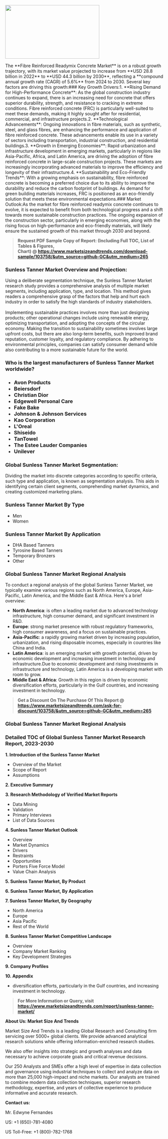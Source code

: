 <p><img class="alignnone size-medium wp-image-20088" src="https://ffe5etoiles.com/wp-content/uploads/2024/12/MST1-300x171.png" alt="" width="300" height="171" /></p>The **Fibre Reinforced Readymix Concrete Market** is on a robust growth trajectory, with its market value projected to increase from **USD 28.8 billion in 2022** to **USD 44.3 billion by 2030**, reflecting a **compound annual growth rate (CAGR) of 5.6%** from 2024 to 2030. Several key factors are driving this growth:### Key Growth Drivers:1. **Rising Demand for High-Performance Concrete**: As the global construction industry continues to expand, there is an increasing need for concrete that offers superior durability, strength, and resistance to cracking in extreme conditions. Fibre reinforced concrete (FRC) is particularly well-suited to meet these demands, making it highly sought after for residential, commercial, and infrastructure projects.2. **Technological Advancements**: Ongoing innovations in fibre materials, such as synthetic, steel, and glass fibres, are enhancing the performance and application of fibre reinforced concrete. These advancements enable its use in a variety of sectors including transportation, industrial construction, and residential buildings.3. **Growth in Emerging Economies**: Rapid urbanization and infrastructure development in emerging markets, particularly in regions like Asia-Pacific, Africa, and Latin America, are driving the adoption of fibre reinforced concrete in large-scale construction projects. These markets are increasingly incorporating advanced materials to improve the efficiency and longevity of their infrastructure.4. **Sustainability and Eco-Friendly Trends**: With a growing emphasis on sustainability, fibre reinforced concrete is becoming a preferred choice due to its ability to improve the durability and reduce the carbon footprint of buildings. As demand for green building materials increases, FRC is positioned as an eco-friendly solution that meets these environmental expectations.### Market Outlook:As the market for fibre reinforced readymix concrete continues to evolve, it is expected to benefit from both technological progress and a shift towards more sustainable construction practices. The ongoing expansion of the construction sector, particularly in emerging economies, along with the rising focus on high-performance and eco-friendly materials, will likely ensure the sustained growth of this market through 2030 and beyond.</p><blockquote id="" class=""><strong>Request PDF Sample Copy of Report: (Including Full TOC, List of Tables &amp; Figures, Chart)&nbsp;@&nbsp;<strong><a href="https://www.marketsizeandtrends.com/download-sample/103758/&utm_source=github-GC&utm_medium=265" target="_blank">https://www.marketsizeandtrends.com/download-sample/103758/&utm_source=github-GC&utm_medium=265</a></strong></strong></blockquote><h3 id="" class="">Sunless Tanner Market&nbsp;Overview and Projection:</h3><p id="" class="">Using a deliberate segmentation technique, the Sunless Tanner Market research study provides a comprehensive analysis of multiple market segments, including application, type, and location. This method gives readers a comprehensive grasp of the factors that help and hurt each industry in order to satisfy the high standards of industry stakeholders. <br /> <br />Implementing sustainable practices involves more than just designing products; other operational changes include using renewable energy, optimizing transportation, and adopting the concepts of the circular economy. Making the transition to sustainability sometimes involves large upfront costs, but there are also long-term benefits, such improved brand reputation, customer loyalty, and regulatory compliance. By adhering to environmental principles, companies can satisfy consumer demand while also contributing to a more sustainable future for the world.</p><h3 id="" class="">Who is the largest manufacturers of&nbsp;Sunless Tanner Market worldwide?</h3><h3 class=""><p><ul><li>Avon Products </li><li> Beiersdorf </li><li> Christian Dior </li><li> Edgewell Personal Care </li><li> Fake Bake </li><li> Johnson & Johnson Services </li><li> Kao Corporation </li><li> L'Oreal </li><li> Shiseido </li><li> TanTowel </li><li> The Estee Lauder Companies </li><li> Unilever</li></ul></p></h3><h3 id="" class="">Global&nbsp;Sunless Tanner Market Segmentation:</h3><p id="" class="">Dividing the market into discrete categories according to specific criteria, such type and application, is known as segmentation analysis. This aids in identifying certain client segments, comprehending market dynamics, and creating customized marketing plans.</p><h3 id="" class="">Sunless Tanner Market&nbsp;By Type</h3><p><p><ul><li>Men</li><li> Women</p></li></ul></p></p><h3 id="" class="">Sunless Tanner Market&nbsp;By Application</h3><p class=""><p><ul><li>DHA Based Tanners</li><li> Tyrosine Based Tanners</li><li> Temporary Bronzers</li><li> Other</li></ul></p></p><h3 id="" class="">Global Sunless Tanner Market Regional Analysis</h3><p id="" class="">To conduct a regional analysis of the global Sunless Tanner Market, we typically examine various regions such as North America, Europe, Asia-Pacific, Latin America, and the Middle East &amp; Africa. Here's a brief overview:</p><ul><li><strong>North America</strong>: is often a leading market due to advanced technology infrastructure, high consumer demand, and significant investment in R&amp;D.</li><li><strong>Europe</strong>: strong market presence with robust regulatory frameworks, high consumer awareness, and a focus on sustainable practices.</li><li><strong>Asia-Pacific</strong>: a rapidly growing market driven by increasing population, urbanization, and rising disposable incomes, especially in countries like China and India.</li><li><strong>Latin America</strong>: is an emerging market with growth potential, driven by economic development and increasing investment in technology and infrastructure.Due to economic development and rising investments in infrastructure and technology, Latin America is a developing market with room to grow.</li><li><strong>Middle East &amp; Africa</strong>: Growth in this region is driven by economic diversification efforts, particularly in the Gulf countries, and increasing investment in technology.</li></ul><blockquote id="" class=""><strong>Get a Discount On The Purchase Of This Report @ <strong><a href="https://www.marketsizeandtrends.com/ask-for-discount/103758/&utm_source=github-GC&utm_medium=265" target="_blank">https://www.marketsizeandtrends.com/ask-for-discount/103758/&utm_source=github-GC&utm_medium=265</a></strong></strong></blockquote><h3 id="" class="">Global Sunless Tanner Market Regional Analysis</h3><h3 id="" class="">Detailed TOC of Global Sunless Tanner Market Research Report, 2023-2030</h3><p id="" class=""><strong>1. Introduction of the Sunless Tanner Market</strong></p><ul><li>Overview of the Market</li><li>Scope of Report</li><li>Assumptions</li></ul><p id="" class=""><strong>2. Executive Summary</strong></p><p id="" class=""><strong>3. Research Methodology of Verified Market Reports</strong></p><ul><li>Data Mining</li><li>Validation</li><li>Primary Interviews</li><li>List of Data Sources</li></ul><p id="" class=""><strong>4. Sunless Tanner Market Outlook</strong></p><ul><li>Overview</li><li>Market Dynamics</li><li>Drivers</li><li>Restraints</li><li>Opportunities</li><li>Porters Five Force Model</li><li>Value Chain Analysis</li></ul><p id="" class=""><strong>5. Sunless Tanner Market, By Product</strong></p><p id="" class=""><strong>6. Sunless Tanner Market, By Application</strong></p><p id="" class=""><strong>7. Sunless Tanner Market, By Geography</strong></p><ul><li>North America</li><li>Europe</li><li>Asia Pacific</li><li>Rest of the World</li></ul><p id="" class=""><strong>8. Sunless Tanner Market Competitive Landscape</strong></p><ul><li>Overview</li><li>Company Market Ranking</li><li>Key Development Strategies</li></ul><p id="" class=""><strong>9. Company Profiles</strong></p><p id="" class=""><strong>10. Appendix</strong></p><ul><li>diversification efforts, particularly in the Gulf countries, and increasing investment in technology.</li></ul><blockquote id="" class=""><strong>For More Information or Query, visit <strong><strong><a href="https://www.marketsizeandtrends.com/report/sunless-tanner-market/" target="_blank">https://www.marketsizeandtrends.com/report/sunless-tanner-market/</a></strong></strong></strong></blockquote><p id="" class=""><strong>About Us: Market Size And Trends</strong></p><p id="" class="">Market Size And Trends is a leading Global Research and Consulting firm servicing over 5000+ global clients. We provide advanced analytical research solutions while offering information-enriched research studies.</p><p id="" class="">We also offer insights into strategic and growth analyses and data necessary to achieve corporate goals and critical revenue decisions.</p><p id="" class="">Our 250 Analysts and SMEs offer a high level of expertise in data collection and governance using industrial techniques to collect and analyze data on more than 25,000 high-impact and niche markets. Our analysts are trained to combine modern data collection techniques, superior research methodology, expertise, and years of collective experience to produce informative and accurate research.</p><p id="" class=""><strong>Contact us:</strong></p><p id="" class="">Mr. Edwyne Fernandes</p><p id="" class="">US: +1 (650)-781-4080</p><p id="" class="">US Toll-Free: +1 (800)-782-1768</p>
